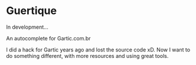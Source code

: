 # Guertique

In development...

An autocomplete for Gartic.com.br

I did a hack for Gartic years ago and lost the source code xD. Now I want to do something different, with more resources and using great tools.
